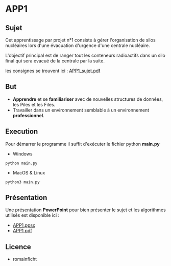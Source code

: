 # APP1
## Sujet
Cet apprentissage par projet n°1 consiste à gérer l'organisation de silos nucléaires lors d'une évacuation 
d'urgence d'une centrale nucléaire.

L'objectif principal est de ranger tout les conteneurs radioactifs dans un silo final qui sera evacué de la centrale 
par la suite.

les consignes se trouvent ici : [APP1_sujet.pdf](APP1_sujet.pdf)

## But
- **Apprendre** et se **familiariser** avec de nouvelles structures de données, les Piles et les Files.
- Travailler dans un environnement semblable à un environnement **professionnel**.

## Execution
Pour démarrer le programme il suffit d'exécuter le fichier python **main.py**
- Windows
```
python main.py
```
- MacOS & Linux
```
python3 main.py
```

## Présentation
Une présentation **PowerPoint** pour bien présenter le sujet et les algorithmes utilisés est disponible ici :
- [APP1.ppsx](presentation/APP1.ppsx)
- [APP1.pdf](presentation/APP1.pdf)

## Licence
- romainflcht